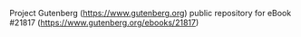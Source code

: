 Project Gutenberg (https://www.gutenberg.org) public repository for eBook #21817 (https://www.gutenberg.org/ebooks/21817)
